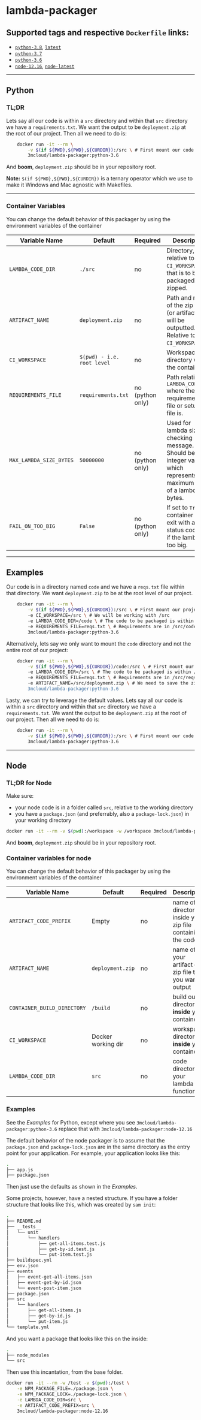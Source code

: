 # lambda-packager

## **Supported tags and respective `Dockerfile` links**:

- [`python-3.8`](https://github.com/3mcloud/lambda-packager/blob/master/python/3.8/Dockerfile), [`latest`](https://github.com/3mcloud/lambda-packager/blob/master/python/3.8/Dockerfile)
- [`python-3.7`](https://github.com/3mcloud/lambda-packager/blob/master/python/3.7/Dockerfile)
- [`python-3.6`](https://github.com/3mcloud/lambda-packager/blob/master/python/3.6/Dockerfile)
- [`node-12.16`](https://github.com/3mcloud/lambda-packager/blob/master/node/12.16/Dockerfile), [`node-latest`](https://github.com/3mcloud/lambda-packager/blob/master/node/12.16/Dockerfile)


______
## Python

### TL;DR
Lets say all our code is within a `src` directory and within that `src` directory we have a `requirements.txt`. We want the output to be `deployment.zip` at the root of our project. Then all we need to do is:
```bash
	docker run -it --rm \
        -v $(if ${PWD},${PWD},${CURDIR}):/src \ # First mount our code to the container
		3mcloud/lambda-packager:python-3.6
```
And **boom**, `deployment.zip` should be in your repository root.

**Note:** `$(if ${PWD},${PWD},${CURDIR})` is a ternary operator which we use to make it Windows and Mac agnostic with Makefiles.
______
### Container Variables

You can change the default behavior of this packager by using the environment variables of the container

| Variable Name | Default | Required | Description |
|-------------- | ------- | ---------| ----------- |
| `LAMBDA_CODE_DIR` | `./src` | no | Directory, relative to `CI_WORKSPACE`, that is to be packaged and zipped. |
| `ARTIFACT_NAME` | `deployment.zip` | no | Path and name of the zip file (or artifact) that will be outputted. Relative to `CI_WORKSPACE`. |
| `CI_WORKSPACE` | `$(pwd) - i.e. root level` | no | Workspace directory within the container. |
| `REQUIREMENTS_FILE` | `requirements.txt` | no (python only) | Path relative to `LAMBDA_CODE_DIR` where the requirements file or setup.py file is. |
| `MAX_LAMBDA_SIZE_BYTES` | `50000000` | no (python only) | Used for lambda size checking message. Should be an integer value which represents the maximum size of a lambda in bytes. |
| `FAIL_ON_TOO_BIG` | `False` | no (python only) | If set to `True` the container will exit with a status code of `1` if the lambda is too big. |



________________
## Examples


Our code is in a directory named `code` and we have a `reqs.txt` file within that directory. We want `deployment.zip` to be at the root level of our project.
```bash
	docker run -it --rm \
        -v $(if ${PWD},${PWD},${CURDIR}):/src \ # First mount our project to the container
        -e CI_WORKSPACE=/src \ # We will be working with /src
		-e LAMBDA_CODE_DIR=/code \ # The code to be packaged is within /src/code
		-e REQUIREMENTS_FILE=reqs.txt \ # Requirements are in /src/code/reqs.txt
		3mcloud/lambda-packager:python-3.6
```
Alternatively, lets say we only want to mount the `code` directory and not the entire root of our project:
```bash
	docker run -it --rm \
        -v $(if ${PWD},${PWD},${CURDIR})/code:/src \ # First mount our code to the container
		-e LAMBDA_CODE_DIR=/src \ # The code to be packaged is within /src (Note CI_WORKSPACE is /)
		-e REQUIREMENTS_FILE=reqs.txt \ # Requirements are in /src/reqs.txt
        -e ARTIFACT_NAME=/src/deployment.zip \ # We need to save the zip within /src/ since we didn't mount the root level.
		3mcloud/lambda-packager:python-3.6
```
Lasty, we can try to leverage the default values. Lets say all our code is within a `src` directory and within that `src` directory we have a `requirements.txt`. We want the output to be `deployment.zip` at the root of our project. Then all we need to do is:
```bash
	docker run -it --rm \
        -v $(if ${PWD},${PWD},${CURDIR}):/src \ # First mount our code to the container
		3mcloud/lambda-packager:python-3.6
```
________________
## Node

### TL;DR for Node

Make sure:
- your node code is in a folder called `src`, relative to the working directory
- you have a `package.json` (and preferrably, also a `package-lock.json`) in your working directory

```bash
docker run -it --rm -v $(pwd):/workspace -w /workspace 3mcloud/lambda-packager:node-12.16
```

And **boom**, `deployment.zip` should be in your repository root.

### Container variables for node

You can change the default behavior of this packager by using the environment variables of the container

| Variable Name | Default | Required | Description |
|-------------- | ------- | ---------| ----------- |
| `ARTIFACT_CODE_PREFIX` | Empty | no | name of the directory inside your zip file containing the code |
| `ARTIFACT_NAME` | `deployment.zip` | no | name of your artifact or zip file that you want to output |
| `CONTAINER_BUILD_DIRECTORY` | `/build` | no | build output directory __inside__ your container |
| `CI_WORKSPACE` | Docker working dir | no | workspace directory __inside__ your container |
| `LAMBDA_CODE_DIR` | `src` | no | code directory of your lambda function |


### Examples

See the _Examples_ for Python, except where you see `3mcloud/lambda-packager:python-3.6` replace that 
with `3mcloud/lambda-packager:node-12.16`

The default behavior of the node packager is to assume that the `package.json` and `package-lock.json` 
are in the same directory as the entry point for your application. For example, your application looks like this:

```bash
.
├── app.js
├── package.json
```

Then just use the defaults as shown in the _Examples_.

Some projects, however, have a nested structure. If you have a folder structure that looks like this, which was created by `sam init`:

```bash
.
├── README.md
├── __tests__
│   └── unit
│       └── handlers
│           ├── get-all-items.test.js
│           ├── get-by-id.test.js
│           └── put-item.test.js
├── buildspec.yml
├── env.json
├── events
│   ├── event-get-all-items.json
│   ├── event-get-by-id.json
│   └── event-post-item.json
├── package.json
├── src
│   └── handlers
│       ├── get-all-items.js
│       ├── get-by-id.js
│       └── put-item.js
└── template.yml
```

And you want a package that looks like this on the inside:

```bash
.
├── node_modules
└── src
```

Then use this incantation, from the base folder.

```bash
docker run -it --rm -w /test -v $(pwd):/test \
    -e NPM_PACKAGE_FILE=./package.json \
    -e NPM_PACKAGE_LOCK=./package-lock.json \
    -e LAMBDA_CODE_DIR=src \
    -e ARTIFACT_CODE_PREFIX=src \
    3mcloud/lambda-packager:node-12.16
```